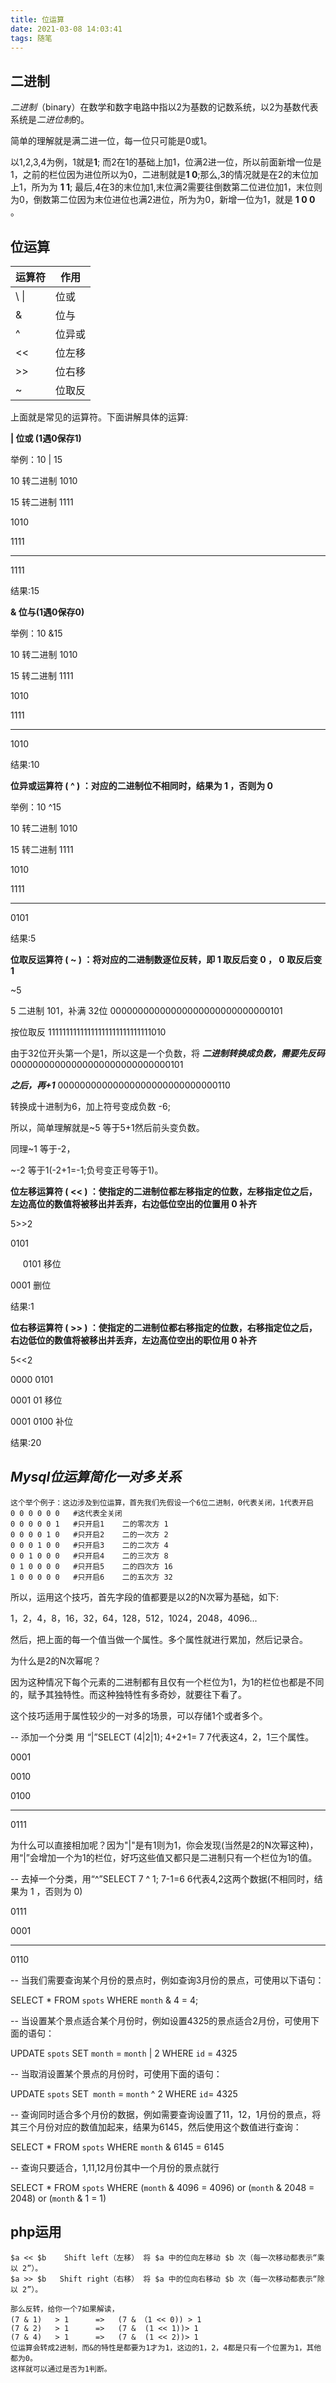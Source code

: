 ```yaml
---
title: 位运算
date: 2021-03-08 14:03:41
tags: 随笔
---
```

## 二进制

*二进制*（binary）在数学和数字电路中指以2为基数的记数系统，以2为基数代表系统是*二进位制*的。

简单的理解就是满二进一位，每一位只可能是0或1。

以1,2,3,4为例，1就是**1**; 而2在1的基础上加1，位满2进一位，所以前面新增一位是1，之前的栏位因为进位所以为0，二进制就是**1 0**;那么,3的情况就是在2的末位加上1，所为为 **1 1**; 最后,4在3的末位加1,末位满2需要往倒数第二位进位加1，末位则为0，倒数第二位因为末位进位也满2进位，所为为0，新增一位为1，就是 **1 0 0** 。



## 位运算

| **运算符** | **作用** |
| ---------------- | -------------- |
| \ &#124;         | 位或           |
| &                | 位与           |
| ^                | 位异或         |
| <<               | 位左移         |
| &#62;&#62;       | 位右移         |
| ~                | 位取反         |

上面就是常见的运算符。下面讲解具体的运算:

**| 位或 (1遇0保存1)**

举例：10 | 15

10 转二进制 1010

15 转二进制 1111

 

1010

1111

------

1111

结果:15

 



**& 位与(1遇0保存0)**

举例：10 &15

10 转二进制 1010

15 转二进制 1111

 

1010

1111

------

1010

结果:10





**位异或运算符 ( ^ ) ：对应的二进制位不相同时，结果为 1 ，否则为 0**

举例：10 ^15

10 转二进制 1010

15 转二进制 1111

 

1010

1111

-------

0101

结果:5



  

**位取反运算符 ( ~ ) ：将对应的二进制数逐位反转，即 1 取反后变 0 ， 0 取反后变 1**

~5

5 二进制 101，补满 32位
00000000000000000000000000000101

按位取反
11111111111111111111111111111010

由于32位开头第一个是1，所以这是一个负数，将 ***二进制转换成负数，需要先反码***
00000000000000000000000000000101

***之后，再+1***
00000000000000000000000000000110

转换成十进制为6，加上符号变成负数 -6;

所以，简单理解就是~5 等于5+1然后前头变负数。

同理~1 等于-2，

~-2 等于1(-2+1=-1;负号变正号等于1)。
 



**位左移运算符 ( << ) ：使指定的二进制位都左移指定的位数，左移指定位之后，左边高位的数值将被移出并丢弃，右边低位空出的位置用 0 补齐**

5>>2

0101

&nbsp;&nbsp;&nbsp;&nbsp; 0101   移位

0001        删位

结果:1

 

**位右移运算符 ( >> ) ：使指定的二进制位都右移指定的位数，右移指定位之后，右边低位的数值将被移出并丢弃，左边高位空出的职位用 0 补齐**

5<<2

0000 0101

0001 01          移位

0001 0100     补位

结果:20

 



## ***Mysql位运算简化一对多关系***

```
这个举个例子：这边涉及到位运算，首先我们先假设一个6位二进制，0代表关闭，1代表开启
0 0 0 0 0 0   #这代表全关闭
0 0 0 0 0 1   #只开启1    二的零次方 1
0 0 0 0 1 0   #只开启2    二的一次方 2
0 0 0 1 0 0   #只开启3    二的二次方 4
0 0 1 0 0 0   #只开启4    二的三次方 8
0 1 0 0 0 0   #只开启5    二的四次方 16 
1 0 0 0 0 0   #只开启6    二的五次方 32
```

所以，运用这个技巧，首先字段的值都要是以2的N次幂为基础，如下:

1，2，4，8，16，32，64，128，512，1024，2048，4096...

然后，把上面的每一个值当做一个属性。多个属性就进行累加，然后记录合。

为什么是2的N次幂呢？

因为这种情况下每个元素的二进制都有且仅有一个栏位为1，为1的栏位也都是不同的，赋予其独特性。而这种独特性有多奇妙，就要往下看了。



这个技巧适用于属性较少的一对多的场景，可以存储1个或者多个。

 

-- 添加一个分类 用 “|”SELECT (4|2|1);  4+2+1= 7 7代表这4，2，1三个属性。

 0001

 0010

 0100

-------------

 0111

为什么可以直接相加呢？因为"|"是有1则为1，你会发现(当然是2的N次幂这种)，用“|”会增加一个为1的栏位，好巧这些值又都只是二进制只有一个栏位为1的值。



-- 去掉一个分类，用“^”SELECT 7 ^ 1; 7-1=6    6代表4,2这两个数据(不相同时，结果为 1 ，否则为 0)

 0111

 0001

------------

0110



-- 当我们需要查询某个月份的景点时，例如查询3月份的景点，可使用以下语句：

SELECT * FROM `spots` WHERE `month` & 4 = 4;

 

-- 当设置某个景点适合某个月份时，例如设置4325的景点适合2月份，可使用下面的语句：

UPDATE `spots` SET `month` = `month` | 2 WHERE `id` = 4325

 

-- 当取消设置某个景点的月份时，可使用下面的语句：

UPDATE `spots` SET` month` = `month` ^ 2 WHERE `id`= 4325

 

-- 查询同时适合多个月份的数据，例如需要查询设置了11，12，1月份的景点，将其三个月份对应的数值加起来，结果为6145，然后使用这个数值进行查询：

SELECT * FROM `spots` WHERE `month` & 6145 = 6145

 

-- 查询只要适合，1,11,12月份其中一个月份的景点就行

SELECT * FROM `spots` WHERE (`month` & 4096 = 4096) or (`month` & 2048 = 2048) or (`month` & 1 = 1)



## php运用

```
$a << $b    Shift left（左移） 将 $a 中的位向左移动 $b 次（每一次移动都表示“乘以 2”）。
$a >> $b   Shift right（右移） 将 $a 中的位向右移动 $b 次（每一次移动都表示“除以 2”）。
```

```
那么反转，给你一个7如果解读，
(7 & 1)   > 1      =>   (7 & （1 << 0)) > 1
(7 & 2)   > 1      =>   (7 &  (1 << 1))> 1
(7 & 4)   > 1      =>   (7 &  (1 << 2))> 1
位运算会转成2进制，而&的特性是都要为1才为1，这边的1，2，4都是只有一个位置为1，其他都为0。
这样就可以通过是否为1判断。
```

